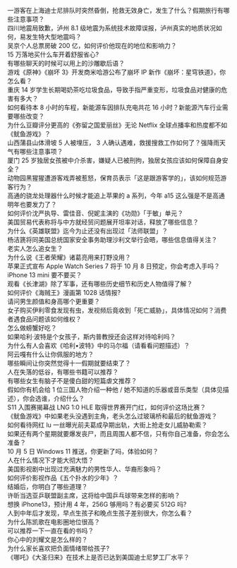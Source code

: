 一游客在上海迪士尼排队时突然昏倒，抢救无效身亡，发生了什么？假期旅行有哪些注意事项？  
四川地震局致歉，泸州 8.1 级地震为系统技术故障误报，泸州真实的地质状况如何，易发生特大型地震吗？  
吴京个人总票房破 200 亿，如何评价他现在的地位和影响力？  
15 万落地买什么车开着舒服省心?  
有哪些聊天的时候可以用上的沙雕歇后语？  
游戏《原神》《崩坏 3》开发商米哈游公布了崩坏 IP 新作《崩坏：星穹铁道》，你怎么看？  
重庆 14 岁学生长期喝奶茶吃垃圾食品，导致手指严重变形，垃圾食品对健康的危害有多大？  
如何看待本 8 小时的车程，新能源车因排队充电共花 16 小时？新能源汽车行业需要哪些改变？  
为什么豆瓣评分更高的《弥留之国爱丽丝》无论 Netflix 全球点播率和热度都不如《鱿鱼游戏》？  
山西蒲县山体滑坡 5 人被埋压， 3 人确认遇难，救援搜救工作如何了？强降雨天气有哪些注意事项？  
厦门 25 岁独居女孩被中介杀害，嫌疑人已被刑拘，独居女孩应该如何保障自身安全？  
动物园黑猩猩遭游客戏弄被惹怒，保育员表示「这是跟游客学的」，该如何规范游客行为？  
高通的骁龙处理器什么时候才能追上苹果的 a 系列，今年 a15 这么强是不是高通明年也要发力了？  
如何评价沈严执导、雷佳音、倪妮主演的《功勋》「于敏」单元？  
美国贸易代表称将与中方就经贸问题展开坦率对话，释放了哪些信息？  
为什么《英雄联盟》迄今为止还没有出现过「法师联盟」？  
杨洁篪将同美国总统国家安全事务助理沙利文举行会晤，哪些信息值得关注？  
老实人怎么追女生？  
为什么说《王者荣耀》诸葛亮用来打野没用？  
苹果正式宣布 Apple Watch Series 7 将于 10 月 8 日预定，你会考虑入手吗？  
iPhone 13 mini 要不要买？  
观看《长津湖》除了军事，还有哪些历史细节和历史人物值得了解？  
如何评价《海贼王》漫画第 1028 话情报?  
请问男生颜值和身高哪个更重要？  
女子购买伊利零食发现有虫，发视频后竟收到「死亡威胁」，具体情况如何？消费者遇食品问题该如何维权？  
怎么做螃蟹好吃？  
如果哈利·波特是个女孩子，斯内普教授还会这样对待哈利吗？  
为什么有人会喜欢《哈利•波特》中的马尔福（请看看问题描述）？  
阿云嘎有什么让你佩服的地方？  
哪些瞬间让你突然觉得十一假期就要结束了？  
人在失落的低谷，有哪些书籍可以推荐？  
有哪些女生有脑子不是傻白甜的短篇虐文推荐？  
假如你有机会给 1 位三国人物介绍一种他 / 她不知道的乐器或音乐类型（具体见描述），你会选谁，介绍什么？  
S11 入围赛揭幕战 LNG 1:0 HLE 取得世界赛开门红，如何评价这场比赛？  
《鱿鱼游戏》中如果老头没遇到主角，老头怎么过玻璃桥和最后的鱿鱼游戏？  
如何看待网红 lu 一丝曝光前夫葛成孕期出轨，大街上抢走女儿威胁勒索？  
如果还有两个星期就要爆发丧尸，而且周围人都不信，只有你自己准备，你会怎么准备？  
10 月 5 日 Windows 11 推送，你更新了吗，体验如何？  
人在什么情况下才能大彻大悟？  
美国影视剧中出现过充满魅力的男性华人、华裔形象吗？  
如何评价影视作品《五个扑水的少年》？  
结婚后，你明白了哪些道理？  
许昕当选亚乒联盟副主席，这将给中国乒乓球带来怎样的影响？  
想换 iPhone13，预计用 4 年，256G 够用吗？有必要买 512G 吗?  
人到中年后才发现，早点生孩子和晚点生孩子差别很大，你怎么看？  
为什么陈凯歌在电影圈地位很高？  
可以推荐一下一直在看的书吗？  
你心中的刘耀文是怎么样的？  
为什么家长喜欢把负面情绪带给孩子?  
《哪吒》《大圣归来》在技术上是否已达到美国迪士尼梦工厂水平？  
